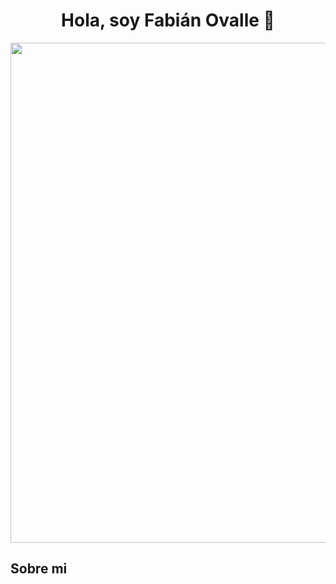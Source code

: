 <div id="Saldo" align="center">
  <h1 aling="center">Hola, soy Fabián Ovalle 👋</h1>
</div>

<div id="header" align="center">
  <img decoding="async" src="https://objectstorage.sa-saopaulo-1.oraclecloud.com/n/griou1bnai9l/b/ImageHub/o/Banner_Github.png" width="800"/>
</div>

## Sobre mi
<!--
**Dragosany2022/Dragosany2022** is a ✨ _special_ ✨ repository because its `README.md` (this file) appears on your GitHub profile.

Here are some ideas to get you started:

- 🔭 I’m currently working on ...
- 🌱 I’m currently learning ...
- 👯 I’m looking to collaborate on ...
- 🤔 I’m looking for help with ...
- 💬 Ask me about ...
- 📫 How to reach me: ...
- 😄 Pronouns: ...
- ⚡ Fun fact: ...
-->
